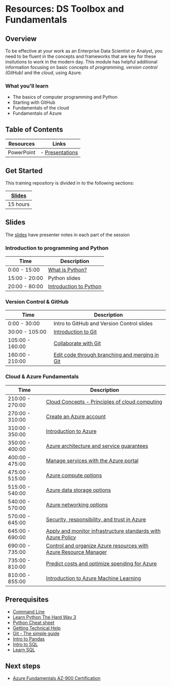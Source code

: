 # Resources: DS Toolbox and Fundamentals

## Overview

To be effective at your work as an Enterprise Data Scientist or Analyst, you need to be fluent in the concepts and frameworks that are key for these insitutions to work in the modern day.
This module has helpful additional information focusing on basic concepts of *programming, version control (GitHub)* and the *cloud*, using Azure.

### What you'll learn

- The basics of computer programming and Python
- Starting with GitHub
- Fundamentals of the cloud
- Fundamentals of Azure

## Table of Contents

| Resources          | Links                            |
|-------------------|----------------------------------|
| PowerPoint        | - [Presentations](./Presentations) |


## Get Started

This training repository is divided in to the following sections:

| [Slides](#slides) |
|-------------------|
| 15 hours| 

## Slides

The [slides](https://github.com/microsoft/c9-python-getting-started/tree/master/python-for-beginners/Slides) have presenter notes in each part of the session

### Introduction to programming and Python

| Time        | Description 
--------------|-------------
0:00 - 15:00   | [What is Python?](https://docs.microsoft.com/en-us/learn/modules/python-introduction/)
15:00 - 20:00   | Python slides
20:00 - 80:00   | [Introduction to Python](https://docs.microsoft.com/en-us/learn/modules/intro-to-python/?WT.mc_id=python-c9-niner)

### Version Control & GitHub

| Time        | Description 
--------------|-------------
0:00 - 30:00 | Intro to GitHub and Version Control slides
30:00 - 105:00 | [Introduction to Git](https://docs.microsoft.com/en-us/learn/modules/intro-to-git/)
105:00 - 160:00 | [Collaborate with Git](https://docs.microsoft.com/en-us/learn/modules/collaborate-with-git/)
160:00 - 210:00 | [Edit code through branching and merging in Git](https://docs.microsoft.com/en-us/learn/modules/branch-merge-git/)


### Cloud & Azure Fundamentals

| Time        | Description 
--------------|-------------
210:00 - 270:00 | [Cloud Concepts - Principles of cloud computing](https://docs.microsoft.com/en-us/learn/modules/principles-cloud-computing/)
270:00 - 310:00 | [Create an Azure account](https://docs.microsoft.com/en-us/learn/modules/create-an-azure-account/)
310:00 - 350:00 | [Introduction to Azure](https://docs.microsoft.com/en-us/learn/modules/welcome-to-azure/)
350:00 - 400:00 | [Azure architecture and service guarantees](https://docs.microsoft.com/en-us/learn/modules/explore-azure-infrastructure/)
400:00 - 475:00 | [Manage services with the Azure portal](https://docs.microsoft.com/en-us/learn/modules/tour-azure-portal/)
475:00 - 515:00 | [Azure compute options](https://docs.microsoft.com/en-us/learn/modules/intro-to-azure-compute/)
515:00 - 540:00 | [Azure data storage options](https://docs.microsoft.com/en-us/learn/modules/intro-to-data-in-azure/)
540:00 - 570:00 | [Azure networking options](https://docs.microsoft.com/en-us/learn/modules/intro-to-azure-networking/)
570:00 - 645:00 | [Security, responsibility, and trust in Azure](https://docs.microsoft.com/en-us/learn/modules/intro-to-security-in-azure/)
645:00 - 690:00 | [Apply and monitor infrastructure standards with Azure Policy](https://docs.microsoft.com/en-us/learn/modules/intro-to-governance/)
690:00 - 735:00 | [Control and organize Azure resources with Azure Resource Manager](https://docs.microsoft.com/en-us/learn/modules/control-and-organize-with-azure-resource-manager/)
735:00 - 810:00 | [Predict costs and optimize spending for Azure](https://docs.microsoft.com/en-us/learn/modules/predict-costs-and-optimize-spending/)
810:00 - 855:00 | [Introduction to Azure Machine Learning](https://docs.microsoft.com/en-us/learn/modules/intro-to-azure-machine-learning-service/)


## Prerequisites

- [Command Line](https://www.codecademy.com/articles/command-line-commands)
- [Learn Python The Hard Way 3](https://learnpythonthehardway.org/python3/)
- [Python Cheat sheet](https://drive.google.com/drive/folders/0ByIrJAE4KMTtaGhRcXkxNHhmY2M)
- [Getting Technical Help](https://www.youtube.com/watch?v=hY14Er6JX2s)
- [Git - The simple guide](http://rogerdudler.github.io/git-guide/)
- [Intro to Pandas](https://pandas.pydata.org/pandas-docs/stable/getting_started/10min.html)
- [Intro to SQL](http://www.sqlcourse.com/intro.html)
- [Learn SQL](https://www.codecademy.com/learn/learn-sql)

## Next steps


- [Azure Fundamentals AZ-900 Certification](https://docs.microsoft.com/en-us/learn/certifications/azure-fundamentals)

